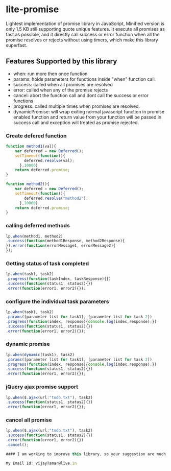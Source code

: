 # lite-promise
Lightest implementation of promise library in JavaScript, Minified version is only 1.5 KB still supporting quote unique features. It execute all promises as fast as possible, and it directly call success or error function when all the promise resolves or rejects without using timers, which make this library superfast.

## Features Supported by this library
* when: run more then once function
* params: holds parameters for functions inside "when" function call.
* success: called when all promises are resolved
* error: called when any of the promise rejects
* cancel: abort the function call and dont call the success or error functions
* progress: called multiple times when promises are resolved. 
* dynamicPromise: will wrap exiting normal javascript function in promise enabled function and return value from your function will be passed in success call and exception will treated as promise rejected.


### Create defered function
```javascript
function method1(val){
	var deferred = new Deferred();
	setTimeout(function(){
	    deferred.resolve(val);
	  },10000)
	return deferred.promise;
}

function method2(){
	var deferred = new Deferred();
	setTimeout(function(){
	    deferred.resolve("method2");
	  },10000)
	return deferred.promise;
}
```

### calling deferred methods
```javascript
lp.when(method1, method2)
.success(function(method1Response, method2Response){
}).error(function(errorMessage1, errorMessage2){
});
```

### Getting status of task completed
```javascript
lp.when(task1, task2)
.progress(function(taskIndex, taskResponse){})
.success(function(status1, status2){})
.error(function(error1, error2){});
```

### configure the individual task parameters
```javascript
lp.when(task1, task2)
.params([parameter list for task1], [parameter list for task 2])
.progress(function(index, response){console.log(index,response);})
.success(function(status1, status2){})
.error(function(error1, error2){});
```
### dynamic promise
```javascript
lp.when(dynamic(task1), task2)
.params([parameter list for task1], [parameter list for task 2])
.progress(function(index, response){console.log(index,response);})
.success(function(status1, status2){})
.error(function(error1, error2){});
```
### jQuery ajax promise support
```javascript
lp.when($.ajax(url:"todo.txt"), task2)
.success(function(status1, status2){})
.error(function(error1, error2){});

```

### cancel all promise
```javascript
lp.when($.ajax(url:"todo.txt"), task2)
.success(function(status1, status2){})
.error(function(error1, error2){})
.cancel();

#### I am working to improve this library, so your suggestion are much appreciated.

My Email Id: VijayTamar@live.in
